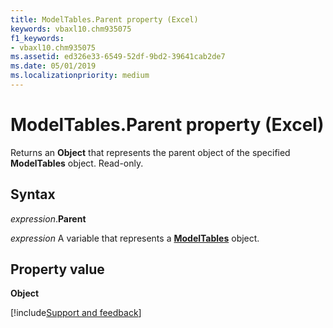 ```yaml
---
title: ModelTables.Parent property (Excel)
keywords: vbaxl10.chm935075
f1_keywords:
- vbaxl10.chm935075
ms.assetid: ed326e33-6549-52df-9bd2-39641cab2de7
ms.date: 05/01/2019
ms.localizationpriority: medium
---
```



# ModelTables.Parent property (Excel)

Returns an **Object** that represents the parent object of the specified **ModelTables** object. Read-only.


## Syntax

_expression_.**Parent**

_expression_ A variable that represents a **[ModelTables](Excel.modeltables.md)** object.


## Property value

**Object**




[!include[Support and feedback](~/includes/feedback-boilerplate.md)]